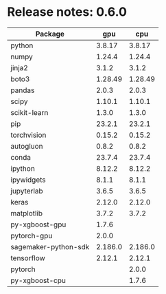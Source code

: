 # Release notes: 0.6.0

Package | gpu| cpu
---|---|---
python|3.8.17|3.8.17
numpy|1.24.4|1.24.4
jinja2|3.1.2|3.1.2
boto3|1.28.49|1.28.49
pandas|2.0.3|2.0.3
scipy|1.10.1|1.10.1
scikit-learn|1.3.0|1.3.0
pip|23.2.1|23.2.1
torchvision|0.15.2|0.15.2
autogluon|0.8.2|0.8.2
conda|23.7.4|23.7.4
ipython|8.12.2|8.12.2
ipywidgets|8.1.1|8.1.1
jupyterlab|3.6.5|3.6.5
keras|2.12.0|2.12.0
matplotlib|3.7.2|3.7.2
py-xgboost-gpu|1.7.6| 
pytorch-gpu|2.0.0| 
sagemaker-python-sdk|2.186.0|2.186.0
tensorflow|2.12.1|2.12.1
pytorch| |2.0.0
py-xgboost-cpu| |1.7.6
